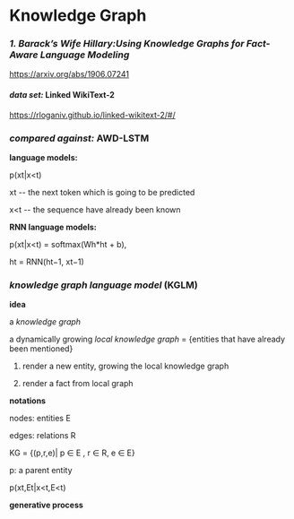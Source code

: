 # Knowledge Graph

### *1. Barack’s Wife Hillary:Using Knowledge Graphs for Fact-Aware Language Modeling*
https://arxiv.org/abs/1906.07241

#### *data set:* Linked WikiText-2
https://rloganiv.github.io/linked-wikitext-2/#/

### *compared against:* AWD-LSTM

**language models:**

   p(xt|x<t)
   
   xt -- the next token which is going to be predicted
   
   x<t -- the sequence have already been known

**RNN language models:**

   p(xt|x<t) = softmax(Wh*ht + b),
   
   ht = RNN(ht−1, xt−1)

### *knowledge graph language model* **(KGLM)**

**idea**

   a *knowledge graph*

   a dynamically growing *local knowledge graph* = {entities that have already been mentioned} 

   1) render a new entity, growing the local knowledge graph
   
   2) render a fact from local graph

**notations**

   nodes: entities E
   
   edges: relations R
   
   KG = {(p,r,e)| p ∈ E , r ∈ R, e ∈ E}
   
   p: a parent entity
   
   p(xt,Et|x<t,E<t)

**generative process**


